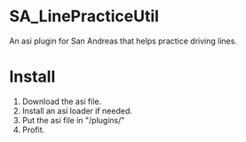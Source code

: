 # SA_LinePracticeUtil
An asi plugin for San Andreas that helps practice driving lines.

# Install
1. Download the asi file.
2. Install an asi loader if needed.
3. Put the asi file in "<your SA install dir>/plugins/"
4. Profit.
